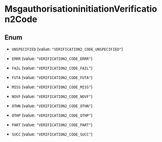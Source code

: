 

# MsgauthorisationinitiationVerification2Code

## Enum


* `UNSPECIFIED` (value: `"VERIFICATION2_CODE_UNSPECIFIED"`)

* `ERRR` (value: `"VERIFICATION2_CODE_ERRR"`)

* `FAIL` (value: `"VERIFICATION2_CODE_FAIL"`)

* `FUTA` (value: `"VERIFICATION2_CODE_FUTA"`)

* `MISS` (value: `"VERIFICATION2_CODE_MISS"`)

* `NOVF` (value: `"VERIFICATION2_CODE_NOVF"`)

* `OTHN` (value: `"VERIFICATION2_CODE_OTHN"`)

* `OTHP` (value: `"VERIFICATION2_CODE_OTHP"`)

* `PART` (value: `"VERIFICATION2_CODE_PART"`)

* `SUCC` (value: `"VERIFICATION2_CODE_SUCC"`)



